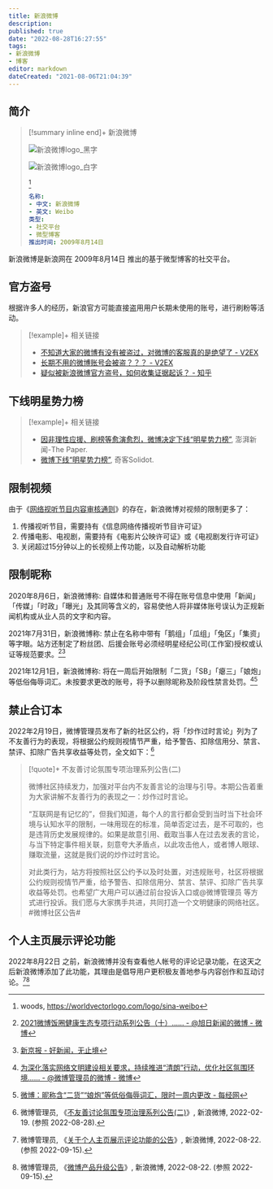 ```yaml
---
title: 新浪微博
description:
published: true
date: "2022-08-28T16:27:55"
tags:
- 新浪微博
- 博客
editor: markdown
dateCreated: "2021-08-06T21:04:39"
---
```


## 简介

> [!summary inline end]+ 新浪微博
>
> ![新浪微博logo_黑字](https://s3.tebi.io/ggame/website/新浪微博/sina-weibo.svg#only-light)
>
> ![新浪微博logo_白字](https://s3.tebi.io/ggame/website/新浪微博/sina-weibo_w.svg#only-dark)
>
> [^logo]
>
> ```yaml
> 名称:
> - 中文: 新浪微博
> - 英文: Weibo
> 类型:
> - 社交平台
> - 微型博客
> 推出时间: 2009年8月14日
> ```

[^logo]: woods, <https://worldvectorlogo.com/logo/sina-weibo>

新浪微博是新浪网在 2009年8月14日 推出的基于微型博客的社交平台。

## 官方盗号

根据许多人的经历，新浪官方可能直接盗用用户长期未使用的账号，进行刷粉等活动。

> [!example]+ 相关链接
>
> +   [不知道大家的微博有没有被盗过，对微博的客服真的是绝望了 - V2EX](https://web.archive.org/web/20160818111053/http://www.v2ex.com/t/299463)
> +   [长期不用的微博账号会被盗？？？ - V2EX](https://web.archive.org/web/20211202085524/https://v2ex.com/t/376962)
> +   [疑似被新浪微博官方盗号，如何收集证据起诉？ - 知乎](https://web.archive.org/web/20211202085526/https://www.zhihu.com/question/62782759)

## 下线明星势力榜

> [!example]+ 相关链接
>
> +   [因非理性应援、刷榜等愈演愈烈，微博决定下线“明星势力榜”](https://archive.is/ntEBb "https://www.thepaper.cn/newsDetail_forward_13918308"), 澎湃新闻-The Paper.
> +   [微博下线“明星势力榜”](https://web.archive.org/web/20210806123537/https://www.solidot.org/story?sid=68478), 奇客Solidot.

## 限制视频

由于《[网络视听节目内容审核通则][]》的存在，新浪微博对视频的限制更多了：

[^1]: 微博管理员, 《[6月22日，国家新闻出版广电总局发布通知，要求微博按照有关规定，对视听节目服务进行全面整改……](https://archive.ph/Sbgpc "https://www.weibo.com/1934183965/F9X2JmFIB")》, 新浪微博, 2017-06-28. (参照 2022-07-06).

1.  传播视听节目，需要持有《信息网络传播视听节目许可证》
2.  传播电影、电视剧，需要持有《电影片公映许可证》或《电视剧发行许可证》
3.  关闭超过15分钟以上的长视频上传功能，以及自动解析功能

[网络视听节目内容审核通则]: /rule/行业协会/网络视听节目内容审核通则.md

## 限制昵称

2020年8月6日，新浪微博称: 自媒体和普通账号不得在账号信息中使用「新闻」「传媒」「时政」「曝光」及其同等含义的，容易使他人将非媒体账号误认为正规新闻机构或从业人员的文字和内容。

[^LMbuD]: [关于微博对自媒体及其他普通账号违规采编发布转载互联网新闻信息进行整治的公告（四）…… - @微博管理员的微博 - 微博](https://archive.ph/LMbuD "https://weibo.com/1934183965/JeGAp0OR9")

2021年7月31日，新浪微博称: 禁止在名称中带有「鹅组」「瓜组」「兔区」「集资」等字眼。站方还制定了粉丝团、后援会账号必须经明星经纪公司(工作室)授权或认证等规范要求。[^7YNNy][^1486]

[^7YNNy]: [2021微博饭圈健康生态专项行动系列公告（十）…… - @旭日新闻的微博 - 微博](https://archive.ph/7YNNy "https://weibo.com/7614822529/Kri8tlJiq")

[^1486]: [新京报 - 好新闻，无止境](https://web.archive.org/web/20211202084704/https://www.bjnews.com.cn/detail/163473530114868.html)

2021年12月1日，新浪微博称: 将在一周后开始限制「二货」「SB」「瘪三」「娘炮」等低俗侮辱词汇。未按要求更改的账号，将予以删除昵称及阶段性禁言处罚。[^yVKOR][^51]

[^yVKOR]: [为深化落实网络文明建设相关要求，持续推进“清朗”行动，优化社区氛围环境…… - @微博管理员的微博 - 微博](https://archive.ph/yVKOR "https://weibo.com/1934183965/L42xVmPSS")

[^51]: [微博：昵称含“二货”“娘炮”等低俗侮辱词汇，限时一周内更改 - 每经网](https://web.archive.org/web/20211202063541/https://www.nbd.com.cn/articles/2021-12-02/2020651.html)

<!--
[微博昵称不得有明显低俗侮辱性词汇…… - @人民日报的微博 - 微博](https://archive.ph/oFnYE "https://weibo.com/2803301701/L42II5Zkb")
-->

## 禁止合订本

2022年2月19日，微博管理员发布了新的社区公约，将「炒作过时言论」列为了不友善行为的表现，将根据公约规则视情节严重，给予警告、扣除信用分、禁言、禁评、扣除广告共享收益等处罚，全文如下：[^4lPWY]

[^4lPWY]: 微博管理员, 《[不友善讨论氛围专项治理系列公告(二)](https://archive.ph/4lPWY "https://weibo.com/1934183965/Lgarh2rfD")》, 新浪微博, 2022-02-19. (参照 2022-08-28).

> [!quote]+ 不友善讨论氛围专项治理系列公告(二)
>
> 微博社区持续发力，加强对平台内不友善言论的治理与引导。本期公告着重为大家讲解不友善行为的表现之一：炒作过时言论。
>
> “互联网是有记忆的”，但我们知道，每个人的言行都会受到当时当下社会环境与认知水平的限制，一味用现在的标准，简单否定过去，是不可取的，也是违背历史发展规律的。如果是故意引用、截取当事人在过去发表的言论，与当下特定事件相关联，刻意夸大矛盾点，以此攻击他人，或者博人眼球、赚取流量，这就是我们说的炒作过时言论。
>
> 对此类行为，站方将按照社区公约予以及时处置，对违规账号，社区将根据公约规则视情节严重，给予警告、扣除信用分、禁言、禁评、扣除广告共享收益等处罚。也希望广大用户可以通过前台投诉入口或@微博管理员 等方式进行投诉。我们愿与大家携手共进，共同打造一个文明健康的网络社区。\#微博社区公告#

## 个人主页展示评论功能

2022年8月22日 之前，新浪微博并没有查看他人帐号的评论记录功能，在这天之后新浪微博添加了此功能，其理由是倡导用户更积极友善地参与内容创作和互动讨论。[^gtxii][^Zud2Q]

[^gtxii]: 微博管理员, 《[关于个人主页展示评论功能的公告](https://archive.ph/gtxii "https://weibo.com/ttarticle/p/show?id=2309404805220541792562")》, 新浪微博, 2022-08-22. (参照 2022-09-15).

[^Zud2Q]: 微博管理员, 《[微博产品升级公告](https://archive.ph/Zud2Q "https://weibo.com/1934183965/M2bOe2Aft")》, 新浪微博, 2022-08-22. (参照 2022-09-15).
